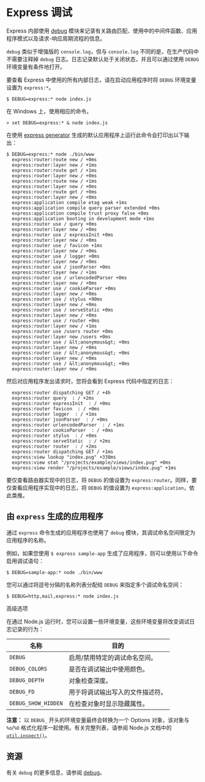 # Express 调试

Express 内部使用 [debug](https://www.npmjs.com/package/debug) 模块来记录有关路由匹配、使用中的中间件函数、应用程序模式以及请求-响应周期流程的信息。

`debug` 类似于增强版的 `console.log`，但与 `console.log` 不同的是，在生产代码中不需要注释掉 `debug` 日志。日志记录默认处于关闭状态，并且可以通过使用 `DEBUG` 环境变量有条件地打开。

要查看 Express 中使用的所有内部日志，请在启动应用程序时将 `DEBUG` 环境变量设置为 `express:*`。

```console
$ DEBUG=express:* node index.js
```

在 Windows 上，使用相应的命令。

```console
> set DEBUG=express:* & node index.js
```

在使用 [express generator](https://www.expressjs.com.cn/en/starter/generator.html) 生成的默认应用程序上运行此命令会打印出以下输出：

```console
$ DEBUG=express:* node ./bin/www
  express:router:route new / +0ms
  express:router:layer new / +1ms
  express:router:route get / +1ms
  express:router:layer new / +0ms
  express:router:route new / +1ms
  express:router:layer new / +0ms
  express:router:route get / +0ms
  express:router:layer new / +0ms
  express:application compile etag weak +1ms
  express:application compile query parser extended +0ms
  express:application compile trust proxy false +0ms
  express:application booting in development mode +1ms
  express:router use / query +0ms
  express:router:layer new / +0ms
  express:router use / expressInit +0ms
  express:router:layer new / +0ms
  express:router use / favicon +1ms
  express:router:layer new / +0ms
  express:router use / logger +0ms
  express:router:layer new / +0ms
  express:router use / jsonParser +0ms
  express:router:layer new / +1ms
  express:router use / urlencodedParser +0ms
  express:router:layer new / +0ms
  express:router use / cookieParser +0ms
  express:router:layer new / +0ms
  express:router use / stylus +90ms
  express:router:layer new / +0ms
  express:router use / serveStatic +0ms
  express:router:layer new / +0ms
  express:router use / router +0ms
  express:router:layer new / +1ms
  express:router use /users router +0ms
  express:router:layer new /users +0ms
  express:router use / &lt;anonymous&gt; +0ms
  express:router:layer new / +0ms
  express:router use / &lt;anonymous&gt; +0ms
  express:router:layer new / +0ms
  express:router use / &lt;anonymous&gt; +0ms
  express:router:layer new / +0ms
```

然后对应用程序发出请求时，您将会看到 Express 代码中指定的日志：

```console
  express:router dispatching GET / +4h
  express:router query  : / +2ms
  express:router expressInit  : / +0ms
  express:router favicon  : / +0ms
  express:router logger  : / +1ms
  express:router jsonParser  : / +0ms
  express:router urlencodedParser  : / +1ms
  express:router cookieParser  : / +0ms
  express:router stylus  : / +0ms
  express:router serveStatic  : / +2ms
  express:router router  : / +2ms
  express:router dispatching GET / +1ms
  express:view lookup "index.pug" +338ms
  express:view stat "/projects/example/views/index.pug" +0ms
  express:view render "/projects/example/views/index.pug" +1ms
```

要仅查看路由器实现中的日志，将 `DEBUG` 的值设置为 `express:router`。同样，要仅查看应用程序实现中的日志，将 `DEBUG` 的值设置为 `express:application`，依此类推。

## 由 `express` 生成的应用程序

通过 `express` 命令生成的应用程序也使用了 `debug` 模块，其调试命名空间限定为应用程序的名称。

例如，如果您使用 `$ express sample-app` 生成了应用程序，则可以使用以下命令启用调试语句：

```console
$ DEBUG=sample-app:* node ./bin/www
```

您可以通过将逗号分隔的名称列表分配给 `DEBUG` 来指定多个调试命名空间：

```console
$ DEBUG=http,mail,express:* node index.js
```

高级选项

在通过 Node.js 运行时，您可以设置一些环境变量，这些环境变量将改变调试日志记录的行为：

| 名称                | 目的                             |
| ------------------- | -------------------------------- |
| `DEBUG`             | 启用/禁用特定的调试命名空间。    |
| `DEBUG_COLORS`      | 是否在调试输出中使用颜色。       |
| `DEBUG_DEPTH`       | 对象检查深度。                   |
| `DEBUG_FD`          | 用于将调试输出写入的文件描述符。 |
| `DEBUG_SHOW_HIDDEN` | 在检查对象时显示隐藏属性。       |

**注意：** 以 `DEBUG_` 开头的环境变量最终会转换为一个 Options 对象，该对象与 `%o`/`%O` 格式化程序一起使用。有关完整列表，请参阅 Node.js 文档中的 [`util.inspect()`](https://nodejs.org/api/util.html#util_util_inspect_object_options)。

## 资源

有关 `debug` 的更多信息，请参阅 [debug](https://www.npmjs.com/package/debug)。